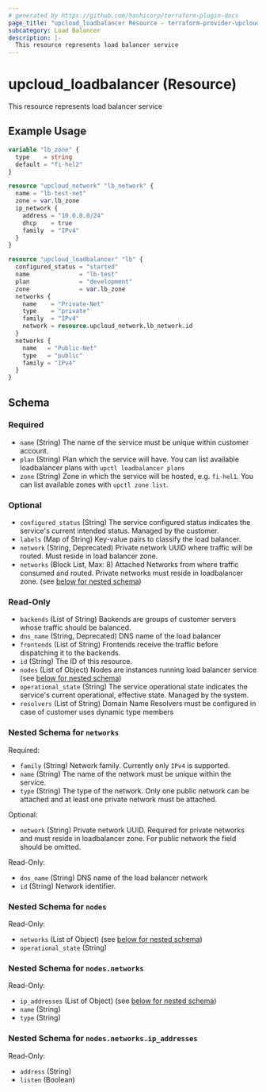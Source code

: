 ```yaml
---
# generated by https://github.com/hashicorp/terraform-plugin-docs
page_title: "upcloud_loadbalancer Resource - terraform-provider-upcloud"
subcategory: Load Balancer
description: |-
  This resource represents load balancer service
---
```


# upcloud_loadbalancer (Resource)

This resource represents load balancer service

## Example Usage

```terraform
variable "lb_zone" {
  type    = string
  default = "fi-hel2"
}

resource "upcloud_network" "lb_network" {
  name = "lb-test-net"
  zone = var.lb_zone
  ip_network {
    address = "10.0.0.0/24"
    dhcp    = true
    family  = "IPv4"
  }
}

resource "upcloud_loadbalancer" "lb" {
  configured_status = "started"
  name              = "lb-test"
  plan              = "development"
  zone              = var.lb_zone
  networks {
    name    = "Private-Net"
    type    = "private"
    family  = "IPv4"
    network = resource.upcloud_network.lb_network.id
  }
  networks {
    name   = "Public-Net"
    type   = "public"
    family = "IPv4"
  }
}
```

<!-- schema generated by tfplugindocs -->
## Schema

### Required

- `name` (String) The name of the service must be unique within customer account.
- `plan` (String) Plan which the service will have. You can list available loadbalancer plans with `upctl loadbalancer plans`
- `zone` (String) Zone in which the service will be hosted, e.g. `fi-hel1`. You can list available zones with `upctl zone list`.

### Optional

- `configured_status` (String) The service configured status indicates the service's current intended status. Managed by the customer.
- `labels` (Map of String) Key-value pairs to classify the load balancer.
- `network` (String, Deprecated) Private network UUID where traffic will be routed. Must reside in load balancer zone.
- `networks` (Block List, Max: 8) Attached Networks from where traffic consumed and routed. Private networks must reside in loadbalancer zone. (see [below for nested schema](#nestedblock--networks))

### Read-Only

- `backends` (List of String) Backends are groups of customer servers whose traffic should be balanced.
- `dns_name` (String, Deprecated) DNS name of the load balancer
- `frontends` (List of String) Frontends receive the traffic before dispatching it to the backends.
- `id` (String) The ID of this resource.
- `nodes` (List of Object) Nodes are instances running load balancer service (see [below for nested schema](#nestedatt--nodes))
- `operational_state` (String) The service operational state indicates the service's current operational, effective state. Managed by the system.
- `resolvers` (List of String) Domain Name Resolvers must be configured in case of customer uses dynamic type members

<a id="nestedblock--networks"></a>
### Nested Schema for `networks`

Required:

- `family` (String) Network family. Currently only `IPv4` is supported.
- `name` (String) The name of the network must be unique within the service.
- `type` (String) The type of the network. Only one public network can be attached and at least one private network must be attached.

Optional:

- `network` (String) Private network UUID. Required for private networks and must reside in loadbalancer zone. For public network the field should be omitted.

Read-Only:

- `dns_name` (String) DNS name of the load balancer network
- `id` (String) Network identifier.


<a id="nestedatt--nodes"></a>
### Nested Schema for `nodes`

Read-Only:

- `networks` (List of Object) (see [below for nested schema](#nestedobjatt--nodes--networks))
- `operational_state` (String)

<a id="nestedobjatt--nodes--networks"></a>
### Nested Schema for `nodes.networks`

Read-Only:

- `ip_addresses` (List of Object) (see [below for nested schema](#nestedobjatt--nodes--networks--ip_addresses))
- `name` (String)
- `type` (String)

<a id="nestedobjatt--nodes--networks--ip_addresses"></a>
### Nested Schema for `nodes.networks.ip_addresses`

Read-Only:

- `address` (String)
- `listen` (Boolean)


